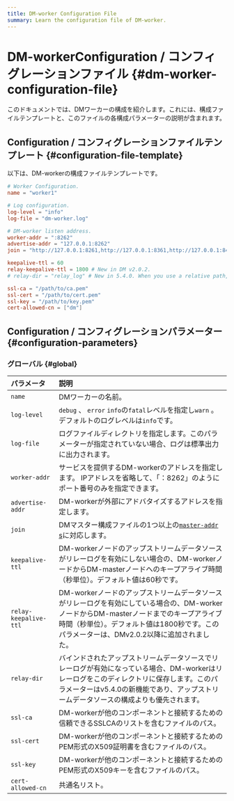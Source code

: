 ```yaml
---
title: DM-worker Configuration File
summary: Learn the configuration file of DM-worker.
---
```


# DM-workerConfiguration / コンフィグレーションファイル {#dm-worker-configuration-file}

このドキュメントでは、DMワーカーの構成を紹介します。これには、構成ファイルテンプレートと、このファイルの各構成パラメーターの説明が含まれます。

## Configuration / コンフィグレーションファイルテンプレート {#configuration-file-template}

以下は、DM-workerの構成ファイルテンプレートです。

```toml
# Worker Configuration.
name = "worker1"

# Log configuration.
log-level = "info"
log-file = "dm-worker.log"

# DM-worker listen address.
worker-addr = ":8262"
advertise-addr = "127.0.0.1:8262"
join = "http://127.0.0.1:8261,http://127.0.0.1:8361,http://127.0.0.1:8461"

keepalive-ttl = 60
relay-keepalive-ttl = 1800 # New in DM v2.0.2.
# relay-dir = "relay_log" # New in 5.4.0. When you use a relative path, check the deployment and start method of DM-worker to determine the full path.

ssl-ca = "/path/to/ca.pem"
ssl-cert = "/path/to/cert.pem"
ssl-key = "/path/to/key.pem"
cert-allowed-cn = ["dm"]
```

## Configuration / コンフィグレーションパラメーター {#configuration-parameters}

### グローバル {#global}

| パラメータ                 | 説明                                                                                                                                    |
| :-------------------- | :------------------------------------------------------------------------------------------------------------------------------------ |
| `name`                | DMワーカーの名前。                                                                                                                            |
| `log-level`           | `debug` 、 `error` `info`の`fatal`レベルを指定し`warn` 。デフォルトのログレベルは`info`です。                                                                  |
| `log-file`            | ログファイルディレクトリを指定します。このパラメーターが指定されていない場合、ログは標準出力に出力されます。                                                                                |
| `worker-addr`         | サービスを提供するDM-workerのアドレスを指定します。 IPアドレスを省略して、「：8262」のようにポート番号のみを指定できます。                                                                 |
| `advertise-addr`      | DM-workerが外部にアドバタイズするアドレスを指定します。                                                                                                      |
| `join`                | DMマスター構成ファイルの1つ以上の[`master-addr` s](/dm/dm-master-configuration-file.md#global-configuration)に対応します。                                  |
| `keepalive-ttl`       | DM-workerノードのアップストリームデータソースがリレーログを有効にしない場合の、DM-workerノードからDM-masterノードへのキープアライブ時間（秒単位）。デフォルト値は60秒です。                                  |
| `relay-keepalive-ttl` | DM-workerノードのアップストリームデータソースがリレーログを有効にしている場合の、DM-workerノードからDM-masterノードまでのキープアライブ時間（秒単位）。デフォルト値は1800秒です。このパラメーターは、DMv2.0.2以降に追加されました。 |
| `relay-dir`           | バインドされたアップストリームデータソースでリレーログが有効になっている場合、DM-workerはリレーログをこのディレクトリに保存します。このパラメーターはv5.4.0の新機能であり、アップストリームデータソースの構成よりも優先されます。              |
| `ssl-ca`              | DM-workerが他のコンポーネントと接続するための信頼できるSSLCAのリストを含むファイルのパス。                                                                                  |
| `ssl-cert`            | DM-workerが他のコンポーネントと接続するためのPEM形式のX509証明書を含むファイルのパス。                                                                                   |
| `ssl-key`             | DM-workerが他のコンポーネントと接続するためのPEM形式のX509キーを含むファイルのパス。                                                                                    |
| `cert-allowed-cn`     | 共通名リスト。                                                                                                                               |
